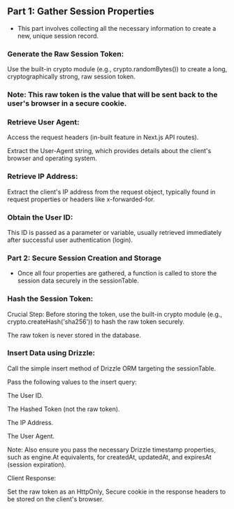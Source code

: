 ## Part 1: Gather Session Properties
- This part involves collecting all the necessary information to create a new, unique session record.

### Generate the Raw Session Token:

Use the built-in crypto module (e.g., crypto.randomBytes()) to create a long, cryptographically strong, raw session token.

### Note: This raw token is the value that will be sent back to the user's browser in a secure cookie.

### Retrieve User Agent:

Access the request headers (in-built feature in Next.js API routes).

Extract the User-Agent string, which provides details about the client's browser and operating system.

### Retrieve IP Address:

Extract the client's IP address from the request object, typically found in request properties or headers like x-forwarded-for.

### Obtain the User ID:

This ID is passed as a parameter or variable, usually retrieved immediately after successful user authentication (login).

### Part 2: Secure Session Creation and Storage
- Once all four properties are gathered, a function is called to store the session data securely in the sessionTable.

### Hash the Session Token:

Crucial Step: Before storing the token, use the built-in crypto module (e.g., crypto.createHash('sha256')) to hash the raw token securely.

The raw token is never stored in the database.

### Insert Data using Drizzle:

Call the simple insert method of Drizzle ORM targeting the sessionTable.

Pass the following values to the insert query:

The User ID.

The Hashed Token (not the raw token).

The IP Address.

The User Agent.

Note: Also ensure you pass the necessary Drizzle timestamp properties, such as engine.At equivalents, for createdAt, updatedAt, and expiresAt (session expiration).

Client Response:

Set the raw token as an HttpOnly, Secure cookie in the response headers to be stored on the client's browser.